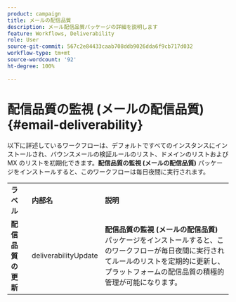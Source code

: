 ```yaml
---
product: campaign
title: メールの配信品質
description: メール配信品質パッケージの詳細を説明します
feature: Workflows, Deliverability
role: User
source-git-commit: 567c2e84433caab708ddb9026dda6f9cb717d032
workflow-type: tm+mt
source-wordcount: '92'
ht-degree: 100%

---
```



# 配信品質の監視 (メールの配信品質){#email-deliverability}

以下に詳述しているワークフローは、デフォルトですべてのインスタンスにインストールされ、バウンスメールの検証ルールのリスト、ドメインのリストおよび MX のリストを初期化できます。**配信品質の監視 (メールの配信品質)** パッケージをインストールすると、このワークフローは毎日夜間に実行されます。
<table> 
 <tbody> 
  <tr> 
   <td> <strong>ラベル</strong><br /> </td> 
   <td> <strong>内部名</strong><br /> </td> 
   <td> <strong>説明</strong><br /> </td> 
  </tr> 
  <tr> 
   <td> <strong>配信品質の更新</strong><br /> </td> 
   <td> <span class="uicontrol">deliverabilityUpdate</span> <br /> </td> 
   <td>  <strong>配信品質の監視 (メールの配信品質)</strong> パッケージをインストールすると、このワークフローが毎日夜間に実行されてルールのリストを定期的に更新し、プラットフォームの配信品質の積極的管理が可能になります。<br /> </td> 
  </tr> 
 </tbody> 
</table>

